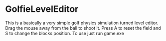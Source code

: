 # GolfieLevelEditor
This is a basically a very simple golf physics simulation turned level editor.
Drag the mouse away from the ball to shoot it. Press A to reset the field and S to change the blocks position.
To use just run game.exe
